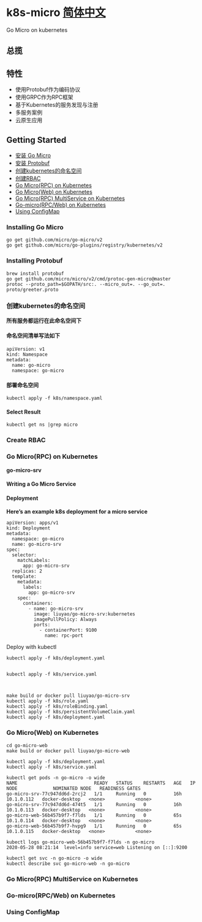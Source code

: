 # k8s-micro [简体中文](README_CN.md)

Go Micro on kubernetes  

## 总揽



## 特性

- 使用Protobuf作为编码协议
- 使用GRPC作为RPC框架
- 基于Kubernetes的服务发现与注册
- 多服务案例
- 云原生应用

## Getting Started

- [安装 Go Micro]()
- [安装 Protobuf]()
- [创建kubernetes的命名空间]()
- [创建RBAC]()
- [Go Micro(RPC) on Kubernetes](#go-microrpc-on-kubernetes)
- [Go Micro(Web) on Kubernetes](#go-microweb-on-kubernetes)
- [Go Micro(RPC) MultiService on Kubernetes](#go-microrpc-multiservice-on-kubernetes)
- [Go-micro(RPC/Web) on Kubernetes](#go-microrpcweb-on-kubernetes)
- [Using ConfigMap](#using-configmap)

### Installing Go Micro

```
go get github.com/micro/go-micro/v2
go get github.com/micro/go-plugins/registry/kubernetes/v2
```

### Installing Protobuf

```
brew install protobuf
go get github.com/micro/micro/v2/cmd/protoc-gen-micro@master
protoc --proto_path=$GOPATH/src:. --micro_out=. --go_out=. proto/greeter.proto
```

### 创建kubernetes的命名空间

**所有服务都运行在此命名空间下**

#### 命名空间清单写法如下

```
apiVersion: v1
kind: Namespace
metadata:
  name: go-micro
  namespace: go-micro
```

#### 部署命名空间

```
kubectl apply -f k8s/namespace.yaml
```

#### Select Result

```
kubectl get ns |grep micro
```

### Create RBAC






### Go Micro(RPC) on Kubernetes

**go-micro-srv**

#### Writing a Go Micro Service

#### Deployment

**Here’s an example k8s deployment for a micro service**

```
apiVersion: apps/v1
kind: Deployment
metadata:
  namespace: go-micro
  name: go-micro-srv
spec:
  selector:
    matchLabels:
      app: go-micro-srv
  replicas: 2
  template:
    metadata:
      labels:
        app: go-micro-srv
    spec:
      containers:
        - name: go-micro-srv
          image: liuyao/go-micro-srv:kubernetes
          imagePullPolicy: Always
          ports:
            - containerPort: 9100
              name: rpc-port

```
Deploy with kubectl

```
kubectl apply -f k8s/deployment.yaml
```


```

kubectl apply -f k8s/service.yaml



make build or docker pull liuyao/go-micro-srv
kubectl apply -f k8s/role.yaml
kubectl apply -f k8s/roleBinding.yaml
kubectl apply -f k8s/persistentVolumeClaim.yaml 
kubectl apply -f k8s/deployment.yaml
```

### Go Micro(Web) on Kubernetes
```
cd go-micro-web
make build or docker pull liuyao/go-micro-web
```
```
kubectl apply -f k8s/deployment.yaml
kubectl apply -f k8s/service.yaml
```

```
kubectl get pods -n go-micro -o wide
NAME                            READY   STATUS    RESTARTS   AGE   IP           NODE             NOMINATED NODE   READINESS GATES
go-micro-srv-77c947dd6d-2rcj2   1/1     Running   0          16h   10.1.0.112   docker-desktop   <none>           <none>
go-micro-srv-77c947dd6d-474t5   1/1     Running   0          16h   10.1.0.113   docker-desktop   <none>           <none>
go-micro-web-56b457b9f7-f7lds   1/1     Running   0          65s   10.1.0.114   docker-desktop   <none>           <none>
go-micro-web-56b457b9f7-hvpg9   1/1     Running   0          65s   10.1.0.115   docker-desktop   <none>           <none>
```

```
kubectl logs go-micro-web-56b457b9f7-f7lds -n go-micro
2020-05-28 08:21:14  level=info service=web Listening on [::]:9200
```


```
kubectl get svc -n go-micro -o wide
kubectl describe svc go-micro-web -n go-micro 
```

### Go Micro(RPC) MultiService on Kubernetes






### Go-micro(RPC/Web) on Kubernetes

### Using ConfigMap
